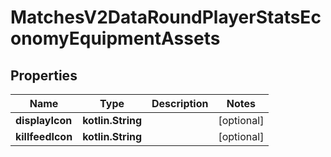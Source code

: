 
# MatchesV2DataRoundPlayerStatsEconomyEquipmentAssets

## Properties
| Name | Type | Description | Notes |
| ------------ | ------------- | ------------- | ------------- |
| **displayIcon** | **kotlin.String** |  |  [optional] |
| **killfeedIcon** | **kotlin.String** |  |  [optional] |



